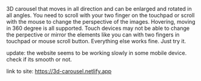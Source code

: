 3D carousel that moves in all direction and can be enlarged and rotated in all angles. You need to scroll with your two finger on the touchpad or scroll with the mouse to change the
perspective of the images. Hovering, moving in 360 degree is all supported. Touch devices may not be able to change the perpective or mirror the elements like you
can with two fingers in touchpad or mouse scroll button. Everything else works fine. Just try it.

update: the website seems to be working slowly in some mobile device. check if its smooth or not.

link to site:
https://3d-carousel.netlify.app
